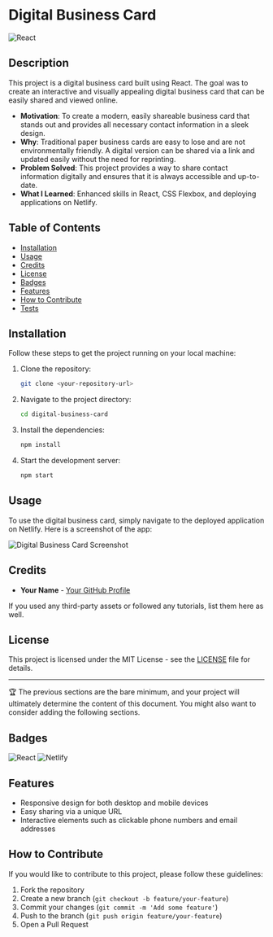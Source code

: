 # Digital Business Card

![React](https://img.shields.io/badge/react-v17.0.2-blue)

## Description

This project is a digital business card built using React. The goal was to create an interactive and visually appealing digital business card that can be easily shared and viewed online. 

- **Motivation**: To create a modern, easily shareable business card that stands out and provides all necessary contact information in a sleek design.
- **Why**: Traditional paper business cards are easy to lose and are not environmentally friendly. A digital version can be shared via a link and updated easily without the need for reprinting.
- **Problem Solved**: This project provides a way to share contact information digitally and ensures that it is always accessible and up-to-date.
- **What I Learned**: Enhanced skills in React, CSS Flexbox, and deploying applications on Netlify.

## Table of Contents

- [Installation](#installation)
- [Usage](#usage)
- [Credits](#credits)
- [License](#license)
- [Badges](#badges)
- [Features](#features)
- [How to Contribute](#how-to-contribute)
- [Tests](#tests)

## Installation

Follow these steps to get the project running on your local machine:

1. Clone the repository:
    ```bash
    git clone <your-repository-url>
    ```
2. Navigate to the project directory:
    ```bash
    cd digital-business-card
    ```
3. Install the dependencies:
    ```bash
    npm install
    ```
4. Start the development server:
    ```bash
    npm start
    ```

## Usage

To use the digital business card, simply navigate to the deployed application on Netlify. Here is a screenshot of the app:

![Digital Business Card Screenshot](assets/images/screenshot.png)

## Credits

- **Your Name** - [Your GitHub Profile](https://github.com/your-github-username)

If you used any third-party assets or followed any tutorials, list them here as well.

## License

This project is licensed under the MIT License - see the [LICENSE](LICENSE) file for details.

---

🏆 The previous sections are the bare minimum, and your project will ultimately determine the content of this document. You might also want to consider adding the following sections.

## Badges

![React](https://img.shields.io/badge/react-v17.0.2-blue)
![Netlify](https://img.shields.io/badge/deployed%20on-netlify-brightgreen)

## Features

- Responsive design for both desktop and mobile devices
- Easy sharing via a unique URL
- Interactive elements such as clickable phone numbers and email addresses

## How to Contribute

If you would like to contribute to this project, please follow these guidelines:

1. Fork the repository
2. Create a new branch (`git checkout -b feature/your-feature`)
3. Commit your changes (`git commit -m 'Add some feature'`)
4. Push to the branch (`git push origin feature/your-feature`)
5. Open a Pull Request


